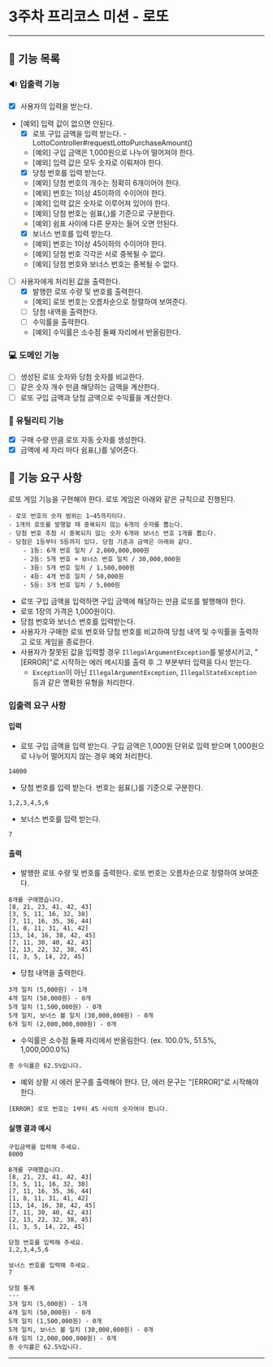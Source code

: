 # 3주차 프리코스 미션 - 로또

---

## 📂 기능 목록

### 🔉 입출력 기능

- [x] 사용자의 입력을 받는다.
- [예외] 입력 값이 없으면 안된다.
    - [x] 로또 구입 금액을 입력 받는다. - LottoController#requestLottoPurchaseAmount()
    - [예외] 구입 금액은 1,000원으로 나누어 떨어져야 한다.
    - [예외] 입력 값은 모두 숫자로 이뤄져야 한다.
    - [x] 당첨 번호를 입력 받는다.
    - [예외] 당첨 번호의 개수는 정확히 6개이어야 한다.
    - [예외] 번호는 1이상 45이하의 수이어야 한다.
    - [예외] 입력 값은 숫자로 이루어져 있어야 한다.
    - [예외] 당첨 번호는 쉼표(,)를 기준으로 구분한다.
    - [예외] 쉼표 사이에 다른 문자는 들어 오면 안된다.
    - [x] 보너스 번호를 입력 받는다.
    - [예외] 번호는 1이상 45이하의 수이어야 한다.
    - [예외] 당첨 번호 각각은 서로 중복될 수 없다.
    - [예외] 당첨 번호와 보너스 번호는 중복될 수 없다.
- [ ] 사용자에게 처리된 값을 출력한다.
    - [x] 발행한 로또 수량 및 번호를 출력한다.
    - [예외] 로또 번호는 오름차순으로 정렬하여 보여준다.
    - [ ] 당첨 내역을 출력한다.
    - [ ] 수익률을 출력한다.
    - [예외] 수익률은 소수점 둘째 자리에서 반올림한다.

### 💻 도메인 기능

- [ ] 생성된 로또 숫자와 당첨 숫자를 비교한다.
- [ ] 같은 숫자 개수 만큼 해당하는 금액을 계산한다.
- [ ] 로또 구입 금액과 당첨 금액으로 수익률을 계산한다.

### 🔨 유틸리티 기능

- [x] 구매 수량 만큼 로또 자동 숫자를 생성한다.
- [x] 금액에 세 자리 마다 쉼표(,)를 넣어준다.

## 🚀 기능 요구 사항

로또 게임 기능을 구현해야 한다. 로또 게임은 아래와 같은 규칙으로 진행된다.

```
- 로또 번호의 숫자 범위는 1~45까지이다.
- 1개의 로또를 발행할 때 중복되지 않는 6개의 숫자를 뽑는다.
- 당첨 번호 추첨 시 중복되지 않는 숫자 6개와 보너스 번호 1개를 뽑는다.
- 당첨은 1등부터 5등까지 있다. 당첨 기준과 금액은 아래와 같다.
    - 1등: 6개 번호 일치 / 2,000,000,000원
    - 2등: 5개 번호 + 보너스 번호 일치 / 30,000,000원
    - 3등: 5개 번호 일치 / 1,500,000원
    - 4등: 4개 번호 일치 / 50,000원
    - 5등: 3개 번호 일치 / 5,000원
```

- 로또 구입 금액을 입력하면 구입 금액에 해당하는 만큼 로또를 발행해야 한다.
- 로또 1장의 가격은 1,000원이다.
- 당첨 번호와 보너스 번호를 입력받는다.
- 사용자가 구매한 로또 번호와 당첨 번호를 비교하여 당첨 내역 및 수익률을 출력하고 로또 게임을 종료한다.
- 사용자가 잘못된 값을 입력할 경우 `IllegalArgumentException`를 발생시키고, "[ERROR]"로 시작하는 에러 메시지를 출력 후 그 부분부터 입력을 다시 받는다.
    - `Exception`이 아닌 `IllegalArgumentException`, `IllegalStateException` 등과 같은 명확한 유형을 처리한다.

### 입출력 요구 사항

#### 입력

- 로또 구입 금액을 입력 받는다. 구입 금액은 1,000원 단위로 입력 받으며 1,000원으로 나누어 떨어지지 않는 경우 예외 처리한다.

```
14000
```

- 당첨 번호를 입력 받는다. 번호는 쉼표(,)를 기준으로 구분한다.

```
1,2,3,4,5,6
```

- 보너스 번호를 입력 받는다.

```
7
```

#### 출력

- 발행한 로또 수량 및 번호를 출력한다. 로또 번호는 오름차순으로 정렬하여 보여준다.

```
8개를 구매했습니다.
[8, 21, 23, 41, 42, 43] 
[3, 5, 11, 16, 32, 38] 
[7, 11, 16, 35, 36, 44] 
[1, 8, 11, 31, 41, 42] 
[13, 14, 16, 38, 42, 45] 
[7, 11, 30, 40, 42, 43] 
[2, 13, 22, 32, 38, 45] 
[1, 3, 5, 14, 22, 45]
```

- 당첨 내역을 출력한다.

```
3개 일치 (5,000원) - 1개
4개 일치 (50,000원) - 0개
5개 일치 (1,500,000원) - 0개
5개 일치, 보너스 볼 일치 (30,000,000원) - 0개
6개 일치 (2,000,000,000원) - 0개
```

- 수익률은 소수점 둘째 자리에서 반올림한다. (ex. 100.0%, 51.5%, 1,000,000.0%)

```
총 수익률은 62.5%입니다.
```

- 예외 상황 시 에러 문구를 출력해야 한다. 단, 에러 문구는 "[ERROR]"로 시작해야 한다.

```
[ERROR] 로또 번호는 1부터 45 사이의 숫자여야 합니다.
```

#### 실행 결과 예시

```
구입금액을 입력해 주세요.
8000

8개를 구매했습니다.
[8, 21, 23, 41, 42, 43] 
[3, 5, 11, 16, 32, 38] 
[7, 11, 16, 35, 36, 44] 
[1, 8, 11, 31, 41, 42] 
[13, 14, 16, 38, 42, 45] 
[7, 11, 30, 40, 42, 43] 
[2, 13, 22, 32, 38, 45] 
[1, 3, 5, 14, 22, 45]

당첨 번호를 입력해 주세요.
1,2,3,4,5,6

보너스 번호를 입력해 주세요.
7

당첨 통계
---
3개 일치 (5,000원) - 1개
4개 일치 (50,000원) - 0개
5개 일치 (1,500,000원) - 0개
5개 일치, 보너스 볼 일치 (30,000,000원) - 0개
6개 일치 (2,000,000,000원) - 0개
총 수익률은 62.5%입니다.
```

---
